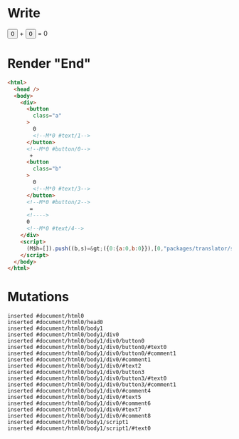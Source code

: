# Write
  <div><button class=a>0<!M*0 #text/1></button><!M*0 #button/0> + <button class=b>0<!M*0 #text/3></button><!M*0 #button/2> = <!>0<!M*0 #text/4></div><script>(M$h=[]).push((b,s)=>({0:{a:0,b:0}}),[0,"packages/translator/src/__tests__/fixtures/counter-intersection/template.marko_0",])</script>


# Render "End"
```html
<html>
  <head />
  <body>
    <div>
      <button
        class="a"
      >
        0
        <!--M*0 #text/1-->
      </button>
      <!--M*0 #button/0-->
       + 
      <button
        class="b"
      >
        0
        <!--M*0 #text/3-->
      </button>
      <!--M*0 #button/2-->
       = 
      <!---->
      0
      <!--M*0 #text/4-->
    </div>
    <script>
      (M$h=[]).push((b,s)=&gt;({0:{a:0,b:0}}),[0,"packages/translator/src/__tests__/fixtures/counter-intersection/template.marko_0",])
    </script>
  </body>
</html>
```

# Mutations
```
inserted #document/html0
inserted #document/html0/head0
inserted #document/html0/body1
inserted #document/html0/body1/div0
inserted #document/html0/body1/div0/button0
inserted #document/html0/body1/div0/button0/#text0
inserted #document/html0/body1/div0/button0/#comment1
inserted #document/html0/body1/div0/#comment1
inserted #document/html0/body1/div0/#text2
inserted #document/html0/body1/div0/button3
inserted #document/html0/body1/div0/button3/#text0
inserted #document/html0/body1/div0/button3/#comment1
inserted #document/html0/body1/div0/#comment4
inserted #document/html0/body1/div0/#text5
inserted #document/html0/body1/div0/#comment6
inserted #document/html0/body1/div0/#text7
inserted #document/html0/body1/div0/#comment8
inserted #document/html0/body1/script1
inserted #document/html0/body1/script1/#text0
```